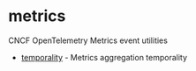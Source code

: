 
# metrics

 CNCF OpenTelemetry Metrics event utilities

 * [temporality](temporality.md) - Metrics aggregation temporality
